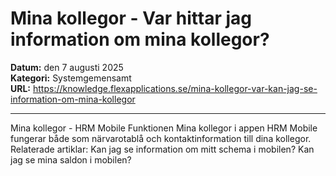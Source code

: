# Mina kollegor - Var hittar jag information om mina kollegor?

**Datum:** den 7 augusti 2025  
**Kategori:** Systemgemensamt  
**URL:** https://knowledge.flexapplications.se/mina-kollegor-var-kan-jag-se-information-om-mina-kollegor

---

Mina kollegor - HRM Mobile
Funktionen Mina kollegor i appen HRM Mobile fungerar både som närvarotablå och kontaktinformation till dina kollegor.
Relaterade artiklar:
Kan jag se information om mitt schema i mobilen?
Kan jag se mina saldon i mobilen?
